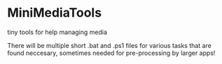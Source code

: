 # MiniMediaTools
tiny tools for help managing media


There will be multiple short .bat and .ps1 files for various tasks that are found neccesary, sometimes needed for pre-processing by larger apps!
